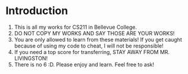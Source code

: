 # Introduction

1. This is all my works for CS211 in Bellevue College.
2. DO NOT COPY MY WORKS AND SAY THOSE ARE YOUR WORKS!
3. You are only allowed to learn from these materials! If you get caught because of using my code to cheat, I will not be responsible!
4. If you need a top score for transferring, STAY AWAY FROM MR. LIVINGSTON!
5. There is no 6 :D. Please enjoy and learn. Feel free to ask!